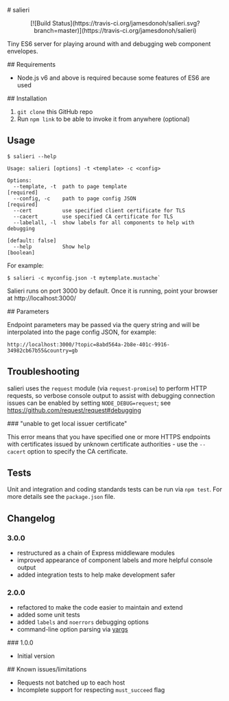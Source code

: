 # salieri

<p align="center">
[![Build Status](https://travis-ci.org/jamesdonoh/salieri.svg?branch=master)](https://travis-ci.org/jamesdonoh/salieri)
</p>

Tiny ES6 server for playing around with and debugging web component envelopes.

## Requirements

- Node.js v6 and above is required because some features of ES6 are used

## Installation

1. `git clone` this GitHub repo
2. Run `npm link` to be able to invoke it from anywhere (optional)

## Usage

```
$ salieri --help

Usage: salieri [options] -t <template> -c <config>

Options:
  --template, -t  path to page template                               [required]
  --config, -c    path to page config JSON                            [required]
  --cert          use specified client certificate for TLS
  --cacert        use specified CA certificate for TLS
  --labelall, -l  show labels for all components to help with debugging
                                                                [default: false]
  --help          Show help                                            [boolean]
```

For example:

```
$ salieri -c myconfig.json -t mytemplate.mustache`
```

Salieri runs on port 3000 by default. Once it is running, point your browser at http://localhost:3000/

## Parameters

Endpoint parameters may be passed via the query string and will be interpolated into the page config JSON, for example:

```
http://localhost:3000/?topic=8abd564a-2b8e-401c-9916-34982cb67b55&country=gb
```

## Troubleshooting

salieri uses the `request` module (via `request-promise`) to perform HTTP requests, so verbose console output to assist with debugging connection issues can be enabled by setting `NODE_DEBUG=request`; see https://github.com/request/request#debugging

### "unable to get local issuer certificate"

This error means that you have specified one or more HTTPS endpoints with certificates issued by unknown certificate authorities - use the `--cacert` option to specify the CA certificate.

## Tests

Unit and integration and coding standards tests can be run via `npm test`. For more details see the `package.json` file.

## Changelog

### 3.0.0

- restructured as a chain of Express middleware modules
- improved appearance of component labels and more helpful console output
- added integration tests to help make development safer
  
### 2.0.0

- refactored to make the code easier to maintain and extend
- added some unit tests
- added `labels` and `noerrors` debugging options
- command-line option parsing via [yargs](https://www.npmjs.com/package/yargs)

### 1.0.0

- Initial version

## Known issues/limitations

- Requests not batched up to each host
- Incomplete support for respecting `must_succeed` flag

